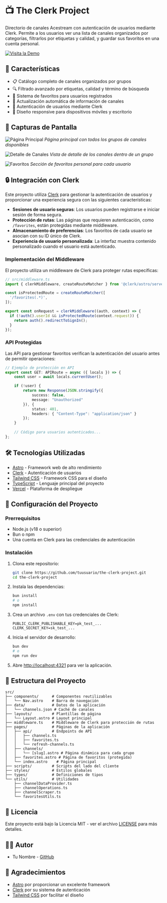 # 📺 The Clerk Project

Directorio de canales Acestream con autenticación de usuarios mediante Clerk. Permite a los usuarios ver una lista de canales organizados por categorías, filtrarlos por etiquetas y calidad, y guardar sus favoritos en una cuenta personal.

[![Visita la Demo](https://img.shields.io/badge/Demo-Online-red)](https://the-clerk-project.vercel.app/)

## 🌟 Características

- 📋 Catálogo completo de canales organizados por grupos
- 🔍 Filtrado avanzado por etiquetas, calidad y término de búsqueda
- 💾 Sistema de favoritos para usuarios registrados
- 🔄 Actualización automática de información de canales
- 🔐 Autenticación de usuarios mediante Clerk
- 📱 Diseño responsive para dispositivos móviles y escritorio

## 📸 Capturas de Pantalla

![Página Principal](https://i.imgur.com/pSUBDDM.png)
*Página principal con todos los grupos de canales disponibles*

![Detalle de Canales](https://i.imgur.com/BMHCdQO.png)
*Vista de detalle de los canales dentro de un grupo*

![Favoritos](https://i.imgur.com/vGDLkeZ.png)
*Sección de favoritos personal para cada usuario*

## 🔒 Integración con Clerk

Este proyecto utiliza [Clerk](https://clerk.dev/) para gestionar la autenticación de usuarios y proporcionar una experiencia segura con las siguientes características:

- **Sesiones de usuario seguras**: Los usuarios pueden registrarse e iniciar sesión de forma segura.
- **Protección de rutas**: Las páginas que requieren autenticación, como `/favorites`, están protegidas mediante middleware.
- **Almacenamiento de preferencias**: Los favoritos de cada usuario se asocian con su ID único de Clerk.
- **Experiencia de usuario personalizada**: La interfaz muestra contenido personalizado cuando el usuario está autenticado.

### Implementación del Middleware

El proyecto utiliza un middleware de Clerk para proteger rutas específicas:

```typescript
// src/middleware.ts
import { clerkMiddleware, createRouteMatcher } from '@clerk/astro/server';

const isProtectedRoute = createRouteMatcher([
  '/favorites(.*)',
]);

export const onRequest = clerkMiddleware((auth, context) => {
  if (!auth().userId && isProtectedRoute(context.request)) {
    return auth().redirectToSignIn();
  }
});
```

### API Protegidas

Las API para gestionar favoritos verifican la autenticación del usuario antes de permitir operaciones:

```typescript
// Ejemplo de protección en API
export const GET: APIRoute = async ({ locals }) => {
    const user = await locals.currentUser();

    if (!user) {
        return new Response(JSON.stringify({
            success: false,
            message: "Unauthorized"
        }), {
            status: 401,
            headers: { "Content-Type": "application/json" }
        });
    }
    
    // Código para usuarios autenticados...
};
```

## 🛠️ Tecnologías Utilizadas

- [Astro](https://astro.build) - Framework web de alto rendimiento
- [Clerk](https://clerk.dev) - Autenticación de usuarios
- [Tailwind CSS](https://tailwindcss.com) - Framework CSS para el diseño
- [TypeScript](https://www.typescriptlang.org/) - Lenguaje principal del proyecto
- [Vercel](https://vercel.com) - Plataforma de despliegue

## 🚀 Configuración del Proyecto

### Prerrequisitos

- Node.js (v18 o superior)
- Bun o npm
- Una cuenta en Clerk para las credenciales de autenticación

### Instalación

1. Clona este repositorio:
   ```bash
   git clone https://github.com/tuusuario/the-clerk-project.git
   cd the-clerk-project
   ```

2. Instala las dependencias:
   ```bash
   bun install
   # o
   npm install
   ```

3. Crea un archivo `.env` con tus credenciales de Clerk:
   ```
   PUBLIC_CLERK_PUBLISHABLE_KEY=pk_test_...
   CLERK_SECRET_KEY=sk_test_...
   ```

4. Inicia el servidor de desarrollo:
   ```bash
   bun dev
   # o
   npm run dev
   ```

5. Abre [http://localhost:4321](http://localhost:4321) para ver la aplicación.

## 📁 Estructura del Proyecto

```
src/
├── components/      # Componentes reutilizables
│   └── Nav.astro    # Barra de navegación
├── data/            # Datos de la aplicación
│   └── channels.json # Caché de canales
├── layouts/         # Plantillas de página
│   └── Layout.astro # Layout principal
├── middleware.ts    # Middleware de Clerk para protección de rutas
├── pages/           # Páginas de la aplicación
│   ├── api/         # Endpoints de API
│   │   ├── channels.ts
│   │   ├── favorites.ts
│   │   └── refresh-channels.ts
│   ├── channels/
│   │   └── [slug].astro # Página dinámica para cada grupo
│   ├── favorites.astro # Página de favoritos (protegida)
│   └── index.astro    # Página principal
├── scripts/         # Scripts del lado del cliente
├── styles/          # Estilos globales
├── types/           # Definiciones de tipos
└── utils/           # Utilidades
    ├── channelDataProvider.ts
    ├── channelOperations.ts
    ├── channelScraper.ts
    └── favoritesUtils.ts
```

## 📝 Licencia

Este proyecto está bajo la Licencia MIT - ver el archivo [LICENSE](LICENSE) para más detalles.

## 👨‍💻 Autor

- Tu Nombre - [GitHub](https://github.com/tuusuario)

## 🙏 Agradecimientos

- [Astro](https://astro.build) por proporcionar un excelente framework
- [Clerk](https://clerk.dev) por su sistema de autenticación
- [Tailwind CSS](https://tailwindcss.com) por facilitar el diseño
